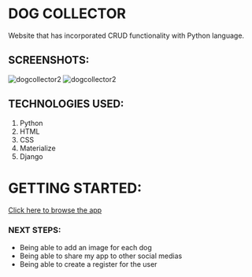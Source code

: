 # DOG COLLECTOR
Website that has incorporated CRUD functionality with Python language.

## SCREENSHOTS:
![dogcollector2]()
![dogcollector2]()

## TECHNOLOGIES USED: 
1. Python
2. HTML
3. CSS
4. Materialize
5. Django

# GETTING STARTED:  
[Click here to browse the app]()

### NEXT STEPS: 
* Being able to add an image for each dog
* Being able to share my app to other social medias
* Being able to create a register for the user